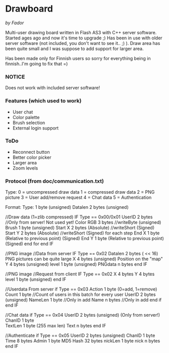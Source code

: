 # Drawboard
*by Fador*

Multi-user drawing board written in Flash AS3 with C++ server software. Started ages ago and now it's time to upgrade ;)
Has been in use with older server software (not included, you don't want to see it.. ;) ).
Draw area has been quite small and I was suppose to add support for larger area.

Has been made only for Finnish users so sorry for everything being in finnish..I'm going to fix that =)

### NOTICE

Does not work with included server software!


### Features (which used to work)

 * User chat
 * Color palette 
 * Brush selection
 * External login support
 
 
### ToDo
 * Reconnect button
 * Better color picker
 * Larger area
 * Zoom levels
 
### Protocol (from doc/communication.txt)
 
 
Type:
  0 = uncompressed draw data
  1 = compressed draw data
  2 = PNG picture
  3 = User add/remove request
  4 = Chat data
  5 = Authentication
  
Format:
  Type:                   1 byte  (unsigned)
  Datalen                 2 bytes (unsigned)
  
   //Draw data (1=zlib compressed)
  IF Type == 0x00/0x01
    UserID              2 bytes //Only from server! Not used yet!
    Color RGB           3 bytes //writeByte (unsigned)
    Brush               1 byte (unsigned)
    Start X         2 bytes (Absolute) //writeShort (Signed)
    Start Y         2 bytes (Absolute) //writeShort (Signed)
    for each step
      End X       1 byte (Relative to previous point) (Signed)
      End Y       1 byte (Relative to previous point) (Signed)
    end for
  end IF
  
  //PNG image
  //Data from server
  IF Type == 0x02
    Datalen     2 bytes ( << 16) PNG pictures can be quite large
    X           4 bytes  (unsigned) Position on the "map"        
    Y           4 bytes  (unsigned)
    level       1 byte   (unsigned)
    PNGdata     n bytes
  end IF
  
  //PNG image
  //Request from client
  IF Type == 0x02
    X           4 bytes
    Y           4 bytes
    level       1 byte (unsigned)
  end IF
  
  //Userdata From server
  if Type == 0x03 
    Action      1 byte (0=add, 1=remove)
    Count       1 byte  //Count of users in this batch
    for every user
      UserID  2 bytes (unsigned)
      NameLen 1 byte //Only in add
      Name    n bytes //Only in add
    end if
  end IF
  
  //Chat data
  if Type == 0x04
    UserID      2 bytes (unsigned) (Only from server!)
    ChanID      1 byte        
    TextLen     1 byte (255 max len)
    Text        n bytes
  end IF
  
  //Authenticate
  if Type == 0x05
    UserID      2 bytes (unsigned)
    ChanID      1 byte
    Time        8 bytes
    Admin       1 byte
    MD5 Hash    32 bytes
    nickLen     1 byte
    nick        n bytes
  end IF   
    
    
    
